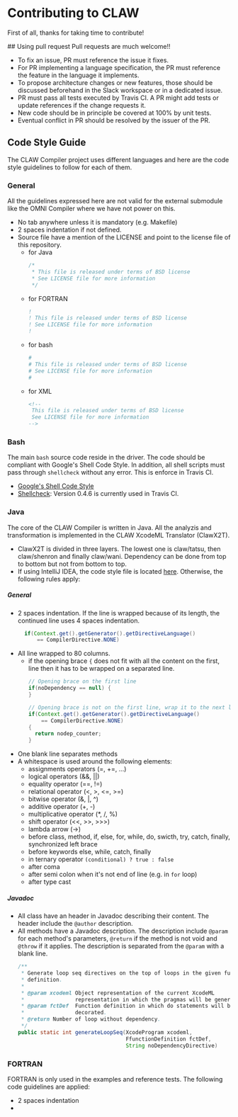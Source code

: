# Contributing to CLAW

First of all, thanks for taking time to contribute!

## Using pull request
Pull requests are much welcome!!
* To fix an issue, PR must reference the issue it fixes.
* For PR implementing a language specification, the PR must reference the
  feature in the language it implements.
* To propose architecture changes or new features, those should be discussed
  beforehand in the Slack workspace or in a dedicated issue.
* PR must pass all tests executed by Travis CI. A PR might add tests or update
  references if the change requests it.
* New code should be in principle be covered at 100% by unit tests.
* Eventual conflict in PR should be resolved by the issuer of the PR.  

## Code Style Guide
The CLAW Compiler project uses different languages and here are the code style
guidelines to follow for each of them.

### General
All the guidelines expressed here are not valid for the external submodule like
the OMNI Compiler where we have not power on this.

* No tab anywhere unless it is mandatory (e.g. Makefile)
* 2 spaces indentation if not defined.
* Source file have a mention of the LICENSE and point to the license file of
  this repository.
  * for Java
    ```java
    /*
     * This file is released under terms of BSD license
     * See LICENSE file for more information
     */
    ```
  * for FORTRAN
    ```fortran
    !
    ! This file is released under terms of BSD license
    ! See LICENSE file for more information
    !
    ```
  * for bash
    ```bash
    #
    # This file is released under terms of BSD license
    # See LICENSE file for more information
    #
    ```
  * for XML
    ```xml
    <!--
     This file is released under terms of BSD license
     See LICENSE file for more information
    -->
    ```

### Bash
The main `bash` source code reside in the driver. The code should be
compliant with Google's Shell Code Style. In addition, all shell scripts must
pass through `shellcheck` without any error. This is enforce in Travis CI.

* [Google's Shell Code Style](https://google.github.io/styleguide/shell.xml)
* [Shellcheck](https://github.com/koalaman/shellcheck): Version 0.4.6 is
  currently used in Travis CI.

### Java
The core of the CLAW Compiler is written in Java. All the analyzis and
transformation is implemented in the CLAW XcodeML Translator (ClawX2T).
* ClawX2T is divided in three layers. The lowest one is claw/tatsu, then
  claw/shenron and finally claw/wani. Dependency can be done from top to
  bottom but not from bottom to top.
* If using IntelliJ IDEA, the code style file is located
  [here](./cx2t/config/claw_code_style_idea.xml). Otherwise, the following
  rules apply:

##### General
* 2 spaces indentation. If the line is wrapped because of its length, the
  continued line uses 4 spaces indentation.
  ```java
    if(Context.get().getGenerator().getDirectiveLanguage()
        == CompilerDirective.NONE)
  ```
* All line wrapped to 80 columns.
  * if the opening brace `{` does not fit with all the content on the first,
    line then it has to be wrapped on a separated line.
    ```java
    // Opening brace on the first line
    if(noDependency == null) {
    }

    // Opening brace is not on the first line, wrap it to the next line.
    if(Context.get().getGenerator().getDirectiveLanguage()
        == CompilerDirective.NONE)
    {
      return nodep_counter;
    }
    ```
* One blank line separates methods
* A whitespace is used around the following elements:
  * assignments operators (=, +=, ...)
  * logical operators (&&, ||)
  * equality operator (==, !=)
  * relational operator (<, >, <=, >=)
  * bitwise operator (&, |, ^)
  * additive operator (+, -)
  * multiplicative operator (*, /, %)
  * shift operator (<<, >>, >>>)
  * lambda arrow (->)
  * before class, method, if, else, for, while, do, swicth, try, catch,
    finally, synchronized left brace
  * before keywords else, while, catch, finally
  * in ternary operator `(conditional) ? true : false`
  * after coma
  * after semi colon when it's not end of line (e.g. in `for` loop)
  * after type cast

##### Javadoc
* All class have an header in Javadoc describing their content. The header
  include the `@author` description.
* All methods have a Javadoc description. The description include `@param` for
  each method's parameters, `@return` if the method is not void and `@throw`
  if it applies.
  The description is separated from the `@param` with a blank line.
  ```java
  /**
   * Generate loop seq directives on the top of loops in the given function
   * definition.
   *
   * @param xcodeml Object representation of the current XcodeML
   *                representation in which the pragmas will be generated.
   * @param fctDef  Function definition in which do statements will be
   *                decorated.
   * @return Number of loop without dependency.
   */
  public static int generateLoopSeq(XcodeProgram xcodeml,
                                    FfunctionDefinition fctDef,
                                    String noDependencyDirective)
  ```

### FORTRAN
FORTRAN is only used in the examples and reference tests. The following code
guidelines are applied:

* 2 spaces indentation
*
